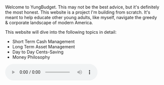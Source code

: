 <p>Welcome to YungBudget. This may not be the best advice, but it's definitely the most honest. This website is a project I'm building from scratch. It's meant to help educate other young adults, like myself, navigate the greedy & corporate landscape of modern America. </p>

<p> This website will dive into the following topics in detail: <p>

<ul>
  <li>Short Term Cash Management</li>
  <li>Long Term Asset Management</li>
  <li>Day to Day Cents-Saving</li>
  <li>Money Philosophy</li>
</ul>

<audio controls>
  <source src="Woah.mp3" type="audio/mpeg">
Your browser does not support the audio element.
</audio>
